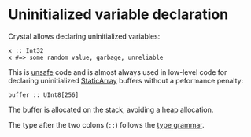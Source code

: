 # Uninitialized variable declaration

Crystal allows declaring uninitialized variables:

```crystal
x :: Int32
x #=> some random value, garbage, unreliable
```

This is [unsafe](unsafe.html) code and is almost always used in low-level code for declaring uninitialized [StaticArray](http://crystal-lang.org/api/StaticArray.html) buffers without a peformance penalty:

```crystal
buffer :: UInt8[256]
```

The buffer is allocated on the stack, avoiding a heap allocation.

The type after the two colons (`::`) follows the [type grammar](type_grammar.html).

